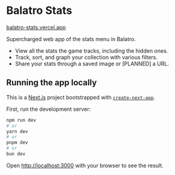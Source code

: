 # Balatro Stats

[balatro-stats.vercel.app](https://balatro-stats.vercel.app/)

Supercharged web app of the stats menu in Balatro.

- View all the stats the game tracks, including the hidden ones.
- Track, sort, and graph your collection with various filters.
- Share your stats through a saved image or [PLANNED] a URL.

## Running the app locally

This is a [Next.js](https://nextjs.org/) project bootstrapped with [`create-next-app`](https://github.com/vercel/next.js/tree/canary/packages/create-next-app).

First, run the development server:

```bash
npm run dev
# or
yarn dev
# or
pnpm dev
# or
bun dev
```

Open [http://localhost:3000](http://localhost:3000) with your browser to see the result.
